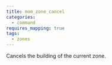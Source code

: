 ```yaml
---
title: mom_zone_cancel
categories:
  - command
requires_mapping: true
tags:
  - zones
---
```


Cancels the building of the current zone.
